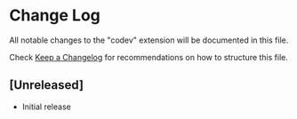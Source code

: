 # Change Log

All notable changes to the "codev" extension will be documented in this file.

Check [Keep a Changelog](http://keepachangelog.com/) for recommendations on how to structure this file.

## [Unreleased]

- Initial release